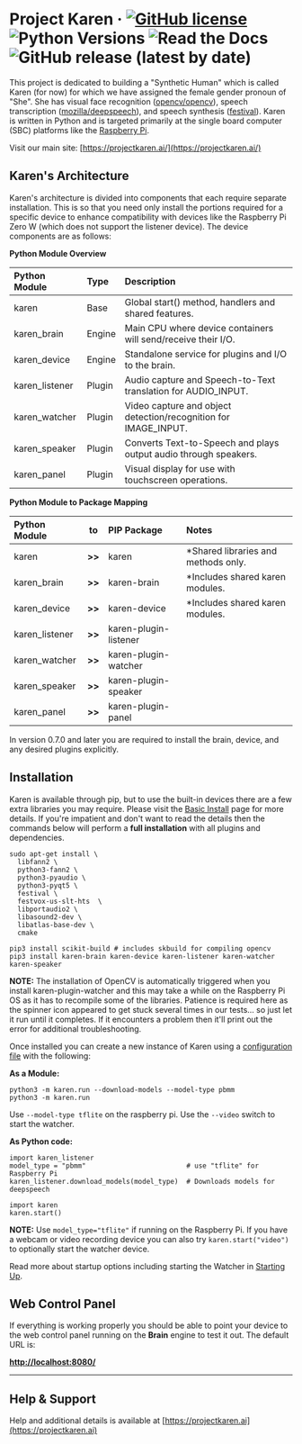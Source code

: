# Project Karen &middot; [![GitHub license](https://img.shields.io/github/license/lnxusr1/karen)](https://github.com/lnxusr1/karen/blob/master/LICENSE) ![Python Versions](https://img.shields.io/pypi/pyversions/yt2mp3.svg) ![Read the Docs](https://img.shields.io/readthedocs/project-karen) ![GitHub release (latest by date)](https://img.shields.io/github/v/release/lnxusr1/karen)

This project is dedicated to building a "Synthetic Human" which is called Karen (for now) for which we have assigned the female gender pronoun of "She". She has visual face recognition ([opencv/opencv](https://github.com/opencv/opencv)), speech transcription ([mozilla/deepspeech](https://github.com/mozilla/DeepSpeech)), and speech synthesis ([festival](http://www.cstr.ed.ac.uk/projects/festival/)).  Karen is written in Python and is targeted primarily at the single board computer (SBC) platforms like the [Raspberry Pi](https://www.raspberrypi.org/).

Visit our main site: [https://projectkaren.ai/](https://projectkaren.ai/)

## Karen's Architecture

Karen's architecture is divided into components that each require separate installation.  This is so that you need only install the portions required for a specific device to enhance compatibility with devices like the Raspberry Pi Zero W (which does not support the listener device).  The device components are as follows:

__Python Module Overview__

| Python Module  | Type   | Description                                                      |
| :------------- | :----- | :--------------------------------------------------------------- |
| karen          | Base   | Global start() method, handlers and shared features.             |
| karen_brain    | Engine | Main CPU where device containers will send/receive their I/O.    |
| karen_device   | Engine | Standalone service for plugins and I/O to the brain.             |
| karen_listener | Plugin | Audio capture and Speech-to-Text translation for AUDIO_INPUT.    |
| karen_watcher  | Plugin | Video capture and object detection/recognition for IMAGE_INPUT.  |
| karen_speaker  | Plugin | Converts Text-to-Speech and plays output audio through speakers. |
| karen_panel    | Plugin | Visual display for use with touchscreen operations.              |

__Python Module to Package Mapping__

| Python Module  | to     | PIP Package           | Notes                               |
| :------------- | ------ | :-------------------- | :---------------------------------- |
| karen          | __>>__ | karen                 | *Shared libraries and methods only. |
| karen_brain    | __>>__ | karen-brain           | *Includes shared karen modules.     |
| karen_device   | __>>__ | karen-device          | *Includes shared karen modules.     |
| karen_listener | __>>__ | karen-plugin-listener |                                     |
| karen_watcher  | __>>__ | karen-plugin-watcher  |                                     |
| karen_speaker  | __>>__ | karen-plugin-speaker  |                                     |
| karen_panel    | __>>__ | karen-plugin-panel    |                                     |

In version 0.7.0 and later you are required to install the brain, device, and any desired plugins explicitly.

## Installation

Karen is available through pip, but to use the built-in devices there are a few extra libraries you may require.  Please visit the [Basic Install](https://docs.projectkaren.ai/en/latest/installation.basic/) page for more details.  If you're impatient and don't want to read the details then the commands below will perform a __full installation__ with all plugins and dependencies.

```
sudo apt-get install \
  libfann2 \
  python3-fann2 \
  python3-pyaudio \
  python3-pyqt5 \
  festival \
  festvox-us-slt-hts  \
  libportaudio2 \
  libasound2-dev \
  libatlas-base-dev \
  cmake
```

```
pip3 install scikit-build # includes skbuild for compiling opencv
pip3 install karen-brain karen-device karen-listener karen-watcher karen-speaker
```
__NOTE:__ The installation of OpenCV is automatically triggered when you install karen-plugin-watcher and this may take a while on the Raspberry Pi OS as it has to recompile some of the libraries.  Patience is required here as the spinner icon appeared to get stuck several times in our tests... so just let it run until it completes.  If it encounters a problem then it'll print out the error for additional troubleshooting.

Once installed you can create a new instance of Karen using a [configuration file](https://docs.projectkaren.ai/en/latest/config.overview/) with the following:

__As a Module:__
```
python3 -m karen.run --download-models --model-type pbmm
python3 -m karen.run
```
Use ```--model-type tflite``` on the raspberry pi.  Use the ```--video``` switch to start the watcher.

__As Python code:__
```
import karen_listener
model_type = "pbmm"                         # use "tflite" for Raspberry Pi
karen_listener.download_models(model_type)  # Downloads models for deepspeech

import karen
karen.start()
```

__NOTE:__ Use ```model_type="tflite"``` if running on the Raspberry Pi.  If you have a webcam or video recording device you can also try ```karen.start("video")``` to optionally start the watcher device.

Read more about startup options including starting the Watcher in [Starting Up](https://docs.projectkaren.ai/en/latest/karen/).

## Web Control Panel

If everything is working properly you should be able to point your device to the web control panel running on the __Brain__ engine to test it out.  The default URL is:

__[http://localhost:8080/](http://localhost:8080/)__

-----

## Help &amp; Support
Help and additional details is available at [https://projectkaren.ai](https://projectkaren.ai)